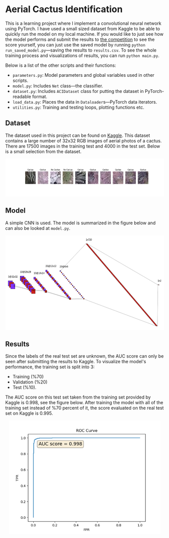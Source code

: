 # Aerial Cactus Identification

This is a learning project where I implement a convolutional neural network using PyTorch. I have used a small sized dataset from Kaggle to be able to quickly run the model on my local machine.
If you would like to just see how the model performs and submit the results to [the competition](https://www.kaggle.com/c/aerial-cactus-identification/) to see the score yourself, you can just use the saved model by running `python run_saved_model.py`&mdash;saving the results to `results.csv`. To see the whole training process and visualizations of results, you can run `python main.py`.

Below is a list of the other scripts and their functions:

* `parameters.py`: Model parameters and global variables used in other scripts.
* `model.py`: Includes `Net` class&mdash;the classifier.
* `dataset.py`: Includes `ACIDataset` class for putting the dataset in PyTorch-readable format.
* `load_data.py`: Places the data in `Dataloader`s&mdash;PyTorch data iterators.
* `utilities.py`: Training and testing loops, plotting functions etc.


## Dataset

The dataset used in this project can be found on [Kaggle](https://www.kaggle.com/c/aerial-cactus-identification/data). This dataset contains a large number of 32x32 RGB images of aerial photos of a cactus. There are 17500 images in the training test and 4000 in the test set. Below is a small selection from the dataset.



<p align="center">
  <img width="600" height="120" src="./dataset.png">
</p>

## Model

A simple CNN is used. The model is summarized in the figure below and can also be looked at `model.py`.

<p align="center">
  <img width="600" height="300" src="./nn.png">
</p>

## Results

Since the labels of the real test set are unknown, the AUC score can only be seen after submitting the results to Kaggle. To visualize the model's performance, the training set is split into 3: 

* Training (%70)
* Validation (%20)
* Test (%10).

The AUC score on this test set taken from the training set provided by Kaggle is 0.998, see the figure below. After training the model with all of the training set instead of %70 percent of it, the score evaluated on the real test set on Kaggle is 0.995.

<p align="center">
  <img width="480" height="360" src="./auc_graph.png">
</p>

